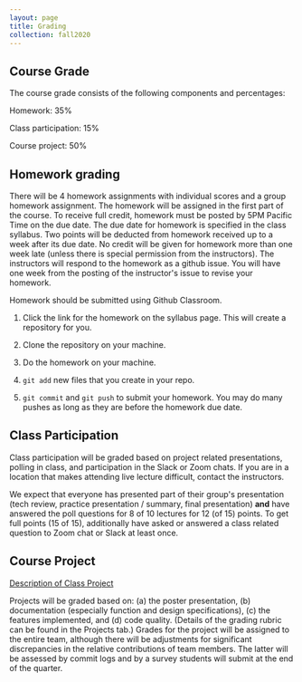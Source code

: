 ```yaml
---
layout: page
title: Grading
collection: fall2020
---
```


## Course Grade

The course grade consists of the following components and percentages:

Homework: 35%

Class participation: 15%

Course project: 50%

## Homework grading

There will be 4 homework assignments with individual scores and a group homework assignment.
The homework will be assigned in the first part of the course.
To receive full credit, homework must be posted by 5PM Pacific Time on the due date.
The due date for homework is specified in the class syllabus.
Two points will be deducted from homework received up to a week after its due date.
No credit will be given for homework more than one week late (unless there is special permission
from the instructors).
The instructors will respond to the homework as a github issue.
You will have one week from the posting of the instructor's issue to revise your homework.

Homework should be submitted using Github Classroom.

1. Click the link for the homework on the syllabus page. This will create a repository for you.

1. Clone the repository on your machine.

1. Do the homework on your machine.

1. ``git add`` new files that you create in your repo.

1. ``git commit`` and ``git push`` to submit your homework. You may do many pushes as long
as they are before the homework due date.

## Class Participation

Class participation will be graded based on project related presentations, polling in class, and participation in the Slack or Zoom chats. If you are in a location that makes attending live lecture difficult, contact the instructors.

We expect that everyone has presented part of their group's presentation (tech review, practice presentation / summary, final presentation) **and** have answered the poll questions for 8 of 10 lectures for 12 (of 15) points. To get full points (15 of 15), additionally have asked or answered a class related question to Zoom chat or Slack at least once.

## Course Project

[Description of Class Project](https://docs.google.com/document/d/14XfgSuko_hfYbNBq8agz31CxnmIJkw2Iz8yW0cs-mSY/edit?usp=sharing)

Projects will be graded based on:
(a) the poster presentation, (b) documentation
(especially function and design specifications), (c) the features implemented,
and (d) code quality.
(Details of the grading rubric can be found
in the Projects tab.)
Grades for the project will be assigned to the entire team, although
there will be adjustments
for significant discrepancies in
the relative contributions of team members.
The latter will be assessed by commit logs and by
a survey students will submit
at the end of the quarter.
